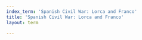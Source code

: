 ```yaml
---
index_term: 'Spanish Civil War: Lorca and Franco'
title: 'Spanish Civil War: Lorca and Franco'
layout: term

---
```

